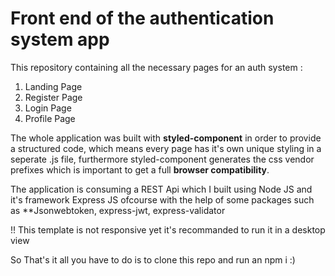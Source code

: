# Front end of the authentication system app

This repository containing all the necessary pages for an auth system :
  1. Landing Page
  2. Register Page
  3. Login Page
  4. Profile Page

The whole application was built with **styled-component** in order to provide a structured code, which means every page has it's own unique styling in a seperate .js file, furthermore styled-component generates the css vendor prefixes which is important to get a full **browser compatibility**.

The application is consuming a REST Api which I built using Node JS and it's framework Express JS ofcourse with the help of some packages such as **Jsonwebtoken, express-jwt, express-validator

!! This template is not responsive yet it's recommanded to run it in a desktop view

So That's it all you have to do is to clone this repo and run an npm i :)
